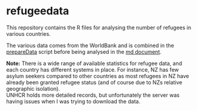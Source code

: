 # refugeedata

This repository contains the R files for analysing the number of refugees in various countries.

The various data comes from the WorldBank and is combined in the [prepareData](prepareData.R) script before being analysed in the [md document](refugees.md).

**Note:** There is a wide range of available statistics for refugee data, and each country has different systems in place.  For instance, NZ has few asylum seekers compared to other countries as most refugees in NZ have already been granted refugee status (and of course due to NZs relative geographic isolation).  
UNHCR holds more detailed records, but unfortunately the server was having issues when I was trying to download the data.

